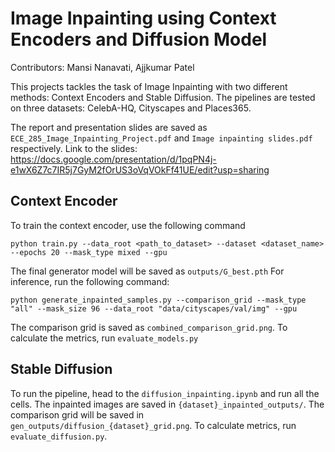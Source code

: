 # Image Inpainting using Context Encoders and Diffusion Model

Contributors: Mansi Nanavati, Ajjkumar Patel

This projects tackles the task of Image Inpainting with two different methods: Context Encoders and Stable Diffusion. The pipelines are tested on three datasets: CelebA-HQ, Cityscapes and Places365.

The report and presentation slides are saved as `ECE_285_Image_Inpainting_Project.pdf` and `Image inpainting slides.pdf` respectively. Link to the slides: https://docs.google.com/presentation/d/1pqPN4j-e1wX6Z7c7IR5j7GyM2fOrUS3oVqVOkFf41UE/edit?usp=sharing

## Context Encoder
To train the context encoder, use the following command 
``` 
python train.py --data_root <path_to_dataset> --dataset <dataset_name> --epochs 20 --mask_type mixed --gpu
```
The final generator model will be saved as `outputs/G_best.pth`
For inference, run the following command:
```
python generate_inpainted_samples.py --comparison_grid --mask_type "all" --mask_size 96 --data_root "data/cityscapes/val/img" --gpu
```
The comparison grid is saved as `combined_comparison_grid.png`. To calculate the metrics, run `evaluate_models.py`
## Stable Diffusion
To run the pipeline, head to the `diffusion_inpainting.ipynb` and run all the cells. The inpainted images are saved in `{dataset}_inpainted_outputs/`. The comparison grid will be saved in `gen_outputs/diffusion_{dataset}_grid.png`.
To calculate metrics, run `evaluate_diffusion.py`.
